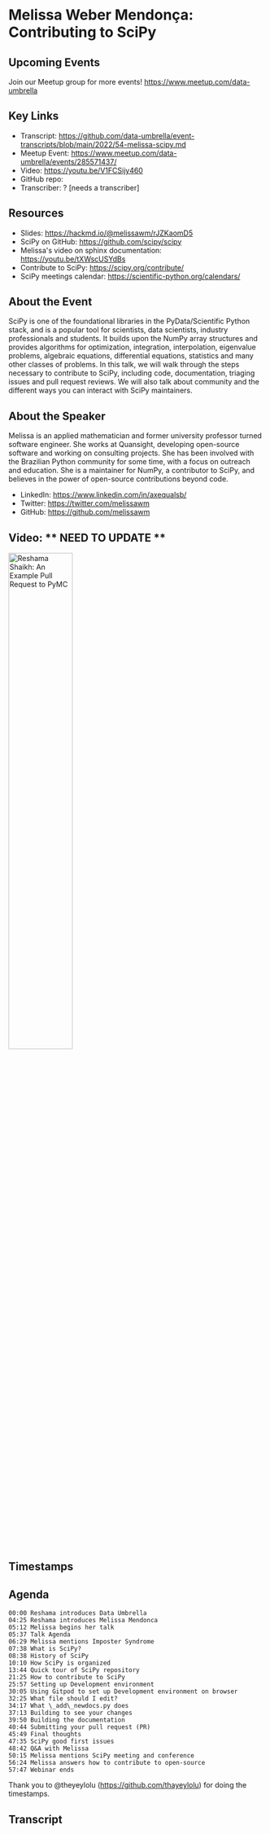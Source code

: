 # Melissa Weber Mendonça: Contributing to SciPy

## Upcoming Events
Join our Meetup group for more events!
https://www.meetup.com/data-umbrella

## Key Links
- Transcript: https://github.com/data-umbrella/event-transcripts/blob/main/2022/54-melissa-scipy.md 
- Meetup Event: https://www.meetup.com/data-umbrella/events/285571437/
- Video: https://youtu.be/V1FCSijy460
- GitHub repo:  
- Transcriber:  ? [needs a transcriber]

## Resources
- Slides:  https://hackmd.io/@melissawm/rJZKaomD5
- SciPy on GitHub: https://github.com/scipy/scipy
- Melissa's video on sphinx documentation: https://youtu.be/tXWscUSYdBs
- Contribute to SciPy:  https://scipy.org/contribute/
- SciPy meetings calendar: https://scientific-python.org/calendars/


## About the Event
SciPy is one of the foundational libraries in the PyData/Scientific Python stack, and is a popular tool for scientists, data scientists, industry professionals and students. It builds upon the NumPy array structures and provides algorithms for optimization, integration, interpolation, eigenvalue problems, algebraic equations, differential equations, statistics and many other classes of problems. In this talk, we will walk through the steps necessary to contribute to SciPy, including code, documentation, triaging issues and pull request reviews. We will also talk about community and the different ways you can interact with SciPy maintainers.

## About the Speaker
Melissa is an applied mathematician and former university professor turned software engineer. She works at Quansight, developing open-source software and working on consulting projects. She has been involved with the Brazilian Python community for some time, with a focus on outreach and education. She is a maintainer for NumPy, a contributor to SciPy, and believes in the power of open-source contributions beyond code.

- LinkedIn: https://www.linkedin.com/in/axequalsb/
- Twitter: https://twitter.com/melissawm
- GitHub: https://github.com/melissawm

## Video:  ** NEED TO UPDATE **

<a href="http://www.youtube.com/watch?feature=player_embedded&v=NbmdFJsnuuo" target="_blank"><img src="http://img.youtube.com/vi/NbmdFJsnuuo/0.jpg"
alt="Reshama Shaikh: An Example Pull Request to PyMC" width="50%" /></a>

## Timestamps

## Agenda
```text
00:00 Reshama introduces Data Umbrella
04:25 Reshama introduces Melissa Mendonca
05:12 Melissa begins her talk
05:37 Talk Agenda
06:29 Melissa mentions Imposter Syndrome
07:38 What is SciPy?
08:38 History of SciPy
10:10 How SciPy is organized
13:44 Quick tour of SciPy repository
21:25 How to contribute to SciPy
25:57 Setting up Development environment
30:05 Using Gitpod to set up Development environment on browser
32:25 What file should I edit?
34:17 What \_add\_newdocs.py does
37:13 Building to see your changes
39:50 Building the documentation
40:44 Submitting your pull request (PR)
45:49 Final thoughts
47:35 SciPy good first issues
48:42 Q&A with Melissa
50:15 Melissa mentions SciPy meeting and conference
56:24 Melissa answers how to contribute to open-source
57:47 Webinar ends
```

Thank you to @theyeylolu (https://github.com/thayeylolu) for doing the timestamps.

## Transcript
